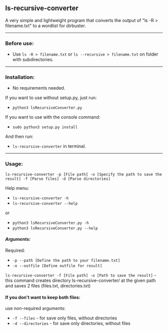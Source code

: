 <h2>ls-recursive-converter</h2>
A very simple and lightweight program that converts the output of "ls -R > filename.txt" to a wordlist for dirbuster. 

--------

<h3>Before use:</h3>

* Use `ls -R > filename.txt` or `ls --recursive > filename.txt`
on folder with subdirectories.

--------

<h3>Installation:</h3>

* No requirements needed.

If you want to use without setup.py, just run:
* `python3 lsRecursiveConverter.py`

If you want to use with the console command:
* `sudo python3 setup.py install`

And then run:
* `ls-recursive-converter` in terminal.

--------

<h3>Usage:</h3>

`ls-recursive-converter -p [File path] -o [Specify the path to save the result] -f [Parse files] -d [Parse directories]`

Help menu:
* `ls-recursive-converter -h`
* `ls-recursive-converter --help`

or 
* `python3 lsRecursiveConverter.py -h`
* `python3 lsRecursiveConverter.py --help`

_<h4>Arguments:</h4>_

Required:
* `-p --path [Define the path to your filename.txt]`
* `-o --outfile [Define outfile for result]`

`ls-recursive-converter -f [File path] -o [Path to save the result]` - 
this command creates directory ls-recursive-converter/ at the given path and saves 2 files (files.txt, directories.txt)

<h4>If you don't want to keep both files:</h4>

use non-required arguments:

* `-f --files` - for save only files, without directories
*  `-d --directories` - for save only directories, without files
